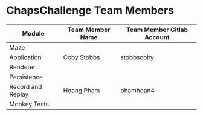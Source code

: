 # ChapsChallenge Team Members

|Module   |Team Member Name   |Team Member Gitlab Account|
|---|---|---|
|Maze|||
|Application|Coby Stobbs|stobbscoby|
|Renderer|||
|Persistence|||
|Record and Replay|Hoang Pham|phamhoan4|
|Monkey Tests|||